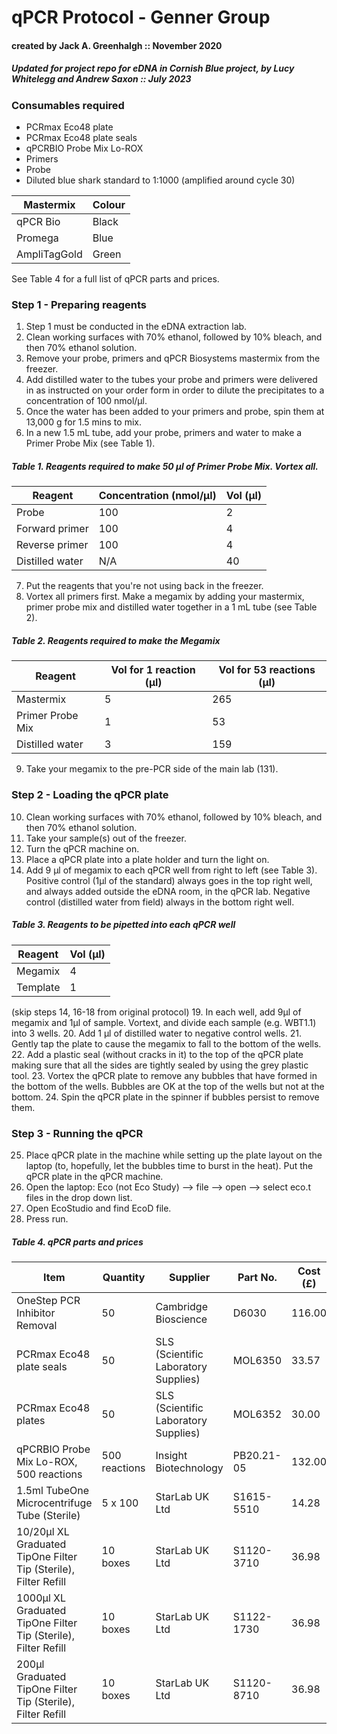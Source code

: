 # qPCR Protocol - Genner Group 
#### created by Jack A. Greenhalgh :: November 2020
##### Updated for project repo for eDNA in Cornish Blue project, by Lucy Whitelegg and Andrew Saxon :: July 2023


### Consumables required

* PCRmax Eco48 plate 
* PCRmax Eco48 plate seals
* qPCRBIO Probe Mix Lo-ROX
* Primers
* Probe 
* Diluted blue shark standard to 1:1000 (amplified around cycle 30)

|Mastermix | Colour |
|----|----|
| qPCR Bio | Black |
| Promega | Blue |
|AmpliTagGold | Green |


See Table 4 for a full list of qPCR parts and prices. 

### Step 1 - Preparing reagents 

1. Step 1 must be conducted in the eDNA extraction lab. 
2. Clean working surfaces with 70% ethanol, followed by 10% bleach, and then 70% ethanol solution. 
3. Remove your probe, primers and qPCR Biosystems mastermix from the freezer.
4. Add distilled water to the tubes your probe and primers were delivered in as instructed on your order form in order to dilute the precipitates to a concentration of 100 nmol/μl.
5. Once the water has been added to your primers and probe, spin them at 13,000 g for 1.5 mins to mix. 
6. In a new 1.5 mL tube, add your probe, primers and water to make a Primer Probe Mix (see Table 1). 

##### Table 1. Reagents required to make 50 μl of Primer Probe Mix. Vortex all.
Reagent | Concentration (nmol/μl) | Vol (μl) 
--- | --- | ---
Probe | 100 | 2
Forward primer | 100 | 4
Reverse primer | 100 | 4
Distilled water | N/A | 40

7. Put the reagents that you're not using back in the freezer. 
8. Vortex all primers first. Make a megamix by adding your mastermix, primer probe mix and distilled water together in a 1 mL tube (see Table 2).  
##### Table 2. Reagents required to make the Megamix
Reagent | Vol for 1 reaction (μl) | Vol for 53 reactions (μl)
--- | --- | ---
Mastermix | 5 | 265
Primer Probe Mix | 1| 53
Distilled water | 3 | 159

9. Take your megamix to the pre-PCR side of the main lab (131). 

### Step 2 - Loading the qPCR plate

10. Clean working surfaces with 70% ethanol, followed by 10% bleach, and then 70% ethanol solution. 
11. Take your sample(s) out of the freezer. 
12. Turn the qPCR machine on. 
13. Place a qPCR plate into a plate holder and turn the light on. 
15. Add 9 μl of megamix to each qPCR well from right to left (see Table 3). Positive control (1µl of the standard) always goes in the top right well, and always added outside the eDNA room, in the qPCR lab. Negative control (distilled water from field) always in the bottom right well.

##### Table 3. Reagents to be pipetted into each qPCR well  
Reagent | Vol (μl) 
--- | ---
Megamix | 4
Template | 1 

(skip steps 14, 16-18 from original protocol)
19. In each well, add 9μl of megamix and 1µl of sample. Vortext, and divide each sample (e.g. WBT1.1) into 3 wells. 
20. Add 1 μl of distilled water to negative control wells. 
21. Gently tap the plate to cause the megamix to fall to the bottom of the wells.
22. Add a plastic seal (without cracks in it) to the top of the qPCR plate making sure that all the sides are tightly sealed by using the grey plastic tool.
23. Vortex the qPCR plate to remove any bubbles that have formed in the bottom of the wells. Bubbles are OK at the top of the wells but not at the bottom. 
24. Spin the qPCR plate in the spinner if bubbles persist to remove them.

### Step 3 - Running the qPCR

25. Place qPCR plate in the machine while setting up the plate layout on the laptop (to, hopefully, let the bubbles time to burst in the heat). Put the qPCR plate in the qPCR machine.
26. Open the laptop: Eco (not Eco Study) --> file --> open --> select eco.t files in the drop down list.  
27. Open EcoStudio and find EcoD file.  
28. Press run. 

##### Table 4. qPCR parts and prices  
Item | Quantity | Supplier | Part No. | Cost (£)
--- | --- | --- | --- | ---
OneStep PCR Inhibitor Removal | 50 | Cambridge Bioscience | D6030 | 116.00
PCRmax Eco48 plate seals | 50 | SLS (Scientific Laboratory Supplies) | MOL6350 | 33.57
PCRmax Eco48 plates | 50 | SLS (Scientific Laboratory Supplies) | MOL6352 | 30.00
qPCRBIO Probe Mix Lo-ROX, 500 reactions | 500 reactions | Insight Biotechnology | PB20.21-05 | 132.00
1.5ml TubeOne Microcentrifuge Tube (Sterile) | 5 x 100 | StarLab UK Ltd | S1615-5510 | 14.28
10/20µl XL Graduated TipOne Filter Tip (Sterile), Filter Refill | 10 boxes | StarLab UK Ltd | S1120-3710 | 36.98
1000µl XL Graduated TipOne Filter Tip (Sterile), Filter Refill | 10 boxes | StarLab UK Ltd | S1122-1730 | 36.98
200µl Graduated TipOne Filter Tip (Sterile), Filter Refill | 10 boxes | StarLab UK Ltd | S1120-8710 | 36.98
